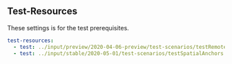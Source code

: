 
## Test-Resources

These settings is for the test prerequisites.

``` yaml
test-resources:
  - test: ../input/preview/2020-04-06-preview/test-scenarios/testRemoteRendering.yaml
  - test: ../input/stable/2020-05-01/test-scenarios/testSpatialAnchors.yaml
```